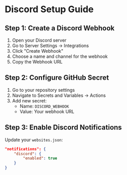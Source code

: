 # Discord Setup Guide

## Step 1: Create a Discord Webhook
1. Open your Discord server
2. Go to Server Settings → Integrations
3. Click "Create Webhook"
4. Choose a name and channel for the webhook
5. Copy the Webhook URL

## Step 2: Configure GitHub Secret
1. Go to your repository settings
2. Navigate to Secrets and Variables → Actions
3. Add new secret:
   - Name: `DISCORD_WEBHOOK`
   - Value: Your webhook URL

## Step 3: Enable Discord Notifications
Update your `websites.json`:
```json
"notifications": {
    "discord": {
        "enabled": true
    }
}
```